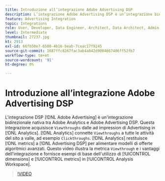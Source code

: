 ```yaml
---
title: Introduzione all’integrazione Adobe Advertising DSP
description: L’integrazione Adobe Advertising DSP è un’integrazione bidirezionale nativa tra Adobe Analytics e Adobe Advertising DSP.
feature: Advertising Integration
topic: Integrations
role: User, Developer, Data Engineer, Architect, Data Architect, Admin, Leader
level: Intermediate
thumbnail: 27237.jpg
kt: 2913
exl-id: 66fb50e7-6500-4b16-beab-7ceac17f9245
source-git-commit: 1687ffc8267fac3ab4a842d9004667486ff52fb7
workflow-type: tm+mt
source-wordcount: '91'
ht-degree: 0%

---
```


# Introduzione all’integrazione Adobe Advertising DSP

L&#39;integrazione DSP [!DNL Adobe Advertising] è un&#39;integrazione bidirezionale nativa tra Adobe Analytics e Adobe Advertising DSP. Questa integrazione acquisisce `Viewthroughs` dalle ad impression di Advertising in [!DNL Analytics]. [!DNL Analytics] connette `Viewthroughs` a tutte le attività del sito a valle, ad esempio `Clickthroughs`. [!DNL Analytics] restituisce [!DNL metrics] a [!DNL Advertising DSP] per alimentare modelli di offerte algoritmici avanzati. Questo video illustra la metrica `Viewthrough` e i vantaggi dell&#39;integrazione e fornisce esempi di base dell&#39;utilizzo di [!UICONTROL dimensions] e [!UICONTROL metrics] in [!UICONTROL Analysis Workspace].

>[!VIDEO](https://video.tv.adobe.com/v/328585/?quality=12&learn=on&captions=ita)
